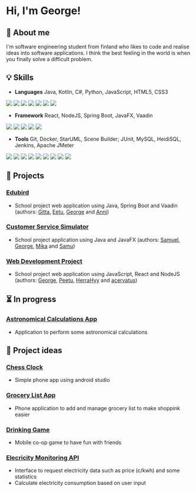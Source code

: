 # Hi, I'm George!

## 🙋 About me
I'm software engineering student from finland who likes to code and realise ideas into software applications. I think the best feeling in the world is when you finally solve a difficult problem.

## 💡 Skills
- **Languages** Java, Kotlin, C#, Python, JavaScript, HTML5, CSS3
<p>
  <img src="https://img.shields.io/badge/Java-0854C1?style=for-the-badge&logo=java&logoColor=white" />
  <img src="https://img.shields.io/badge/Kotlin-7F52FF?style=for-the-badge&logo=kotlin&logoColor=white" />
  <img src="https://img.shields.io/badge/C%23-512BD4?style=for-the-badge&logo=C%23&logoColor=white" />
  <img src="https://img.shields.io/badge/Python-3776AB?style=for-the-badge&logo=python&logoColor=white" />
  <img src="https://img.shields.io/badge/JavaScript-F7DF1E?style=for-the-badge&logo=javascript&logoColor=black" />
  <img src="https://img.shields.io/badge/HTML5-E34F26?style=for-the-badge&logo=html5&logoColor=white" />
  <img src="https://img.shields.io/badge/CSS3-1572B6?style=for-the-badge&logo=css3&logoColor=white" />
</p>

- **Framework** React, NodeJS, Spring Boot, JavaFX, Vaadin
<p>
  <img src="https://img.shields.io/badge/React-61DAFB?style=for-the-badge&logo=react&logoColor=black" />
  <img src="https://img.shields.io/badge/NodeJS-5FA04E?style=for-the-badge&logo=Node.js&logoColor=white" />
  <img src="https://img.shields.io/badge/Spring Boot-6DB33F?style=for-the-badge&logo=springboot&logoColor=white" />
  <img src="https://img.shields.io/badge/JavaFX-5395FD?style=for-the-badge&logo=java&logoColor=white" />
  <img src="https://img.shields.io/badge/Vaadin-00B4F0?style=for-the-badge&logo=Vaadin&logoColor=white" />
</p>

- **Tools** Git, Docker, StarUML, Scene Builder; JUnit, MySQL, HeidiSQL, Jenkins, Apache JMeter
<p>
  <img src="https://img.shields.io/badge/Git-F05032?style=for-the-badge&logo=git&logoColor=white" />
  <img src="https://img.shields.io/badge/Docker-2496ED?style=for-the-badge&logo=docker&logoColor=white" />
  <img src="https://img.shields.io/badge/StarUML-FABD14?style=for-the-badge&logo=uml&logoColor=black" />
  <img src="https://img.shields.io/badge/Scene Builder-336699?style=for-the-badge&logo=scenebuilder&logoColor=black" />
  <img src="https://img.shields.io/badge/JUnit-25A162?style=for-the-badge&logo=junit5&logoColor=white" />
  <img src="https://img.shields.io/badge/MySQL-4479A1?style=for-the-badge&logo=mysql&logoColor=white" />
  <img src="https://img.shields.io/badge/HeidiSQL-44A833?style=for-the-badge&logo=heidisql&logoColor=white" />
  <img src="https://img.shields.io/badge/Jenkins-D24939?style=for-the-badge&logo=jenkins&logoColor=white" />
  <img src="https://img.shields.io/badge/Apache JMeter-D22128?style=for-the-badge&logo=apachejmeter&logoColor=white" />
</p>


## 📁 Projects

### **[Edubird](https://github.com/gitober/Student-Information-System)**
- School project web application using Java, Spring Boot and Vaadin (authors: [Gitta](https://github.com/gitober), [Eetu](https://github.com/eetuam1), [George](https://github.com/GeorgeChirikov) and [Anni](https://github.com/annikannisto))

### **[Customer Service Simulator](https://github.com/Samupietila/JAVA-Simulation-Project)**
- School project application using Java and JavaFX (authors: [Samuel](https://github.com/dogface3), [George](https://github.com/GeorgeChirikov), [Mika](https://github.com/MikaGronroos2) and [Samu](https://github.com/Samupietila))

### **[Web Development Project](https://github.com/GeorgeChirikov/Web_Dev_Project)**
- School project web application using JavaScript, React and NodeJS (authors: [George](https://github.com/GeorgeChirikov), [Peetu](https://github.com/peeturasanen), [HerraHyy](https://github.com/HerraHyy) and [acervatus](https://github.com/acervatus))

## ⏳ In progress

### **[Astronomical Calculations App](https://github.com/GeorgeChirikov/AstronomicalCalculationsApp)**
- Application to perform some astronomical calculations

## 🧠 Project ideas

### [Chess Clock]()
- Simple phone app using android studio

### [Grocery List App]()
- Phone application to add and manage grocery list to make shoppink easier

### [Drinking Game]()
- Mobile co-op game to have fun with friends

### [Elecricity Monitoring API]()
- Interface to request electricity data such as price (c/kwh) and some statistics
- Calculate electricity consumption based on user input

<!---

## 🤩 Interests
- 

---!>



<!---

- 👋 Hi, I’m @GeorgeChirikov
- 👀 I’m interested in ...
- 🌱 I’m currently learning ...
- 💞️ I’m looking to collaborate on ...
- 📫 How to reach me ...
- 😄 Pronouns: ...
- ⚡ Fun fact: ...


GeorgeChirikov/GeorgeChirikov is a ✨ special ✨ repository because its `README.md` (this file) appears on your GitHub profile.
You can click the Preview link to take a look at your changes.
--->
